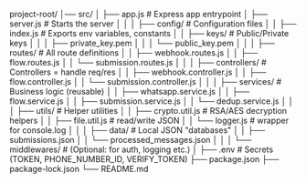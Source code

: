 project-root/
│── src/
│   ├── app.js                # Express app entrypoint
│   ├── server.js             # Starts the server
│   │
│   ├── config/               # Configuration files
│   │   ├── index.js          # Exports env variables, constants
│   │   ├── keys/             # Public/Private keys
│   │   │   ├── private_key.pem
│   │   │   └── public_key.pem
│   │
│   ├── routes/               # All route definitions
│   │   ├── webhook.routes.js
│   │   ├── flow.routes.js
│   │   └── submission.routes.js
│   │
│   ├── controllers/          # Controllers = handle req/res
│   │   ├── webhook.controller.js
│   │   ├── flow.controller.js
│   │   └── submission.controller.js
│   │
│   ├── services/             # Business logic (reusable)
│   │   ├── whatsapp.service.js
│   │   ├── flow.service.js
│   │   ├── submission.service.js
│   │   └── dedup.service.js
│   │
│   ├── utils/                # Helper utilities
│   │   ├── crypto.util.js    # RSA/AES decryption helpers
│   │   ├── file.util.js      # read/write JSON
│   │   └── logger.js         # wrapper for console.log
│   │
│   ├── data/                 # Local JSON "databases"
│   │   ├── submissions.json
│   │   └── processed_messages.json
│   │
│   └── middlewares/          # (Optional: for auth, logging etc.)
│
├── .env                      # Secrets (TOKEN, PHONE_NUMBER_ID, VERIFY_TOKEN)
├── package.json
├── package-lock.json
└── README.md
